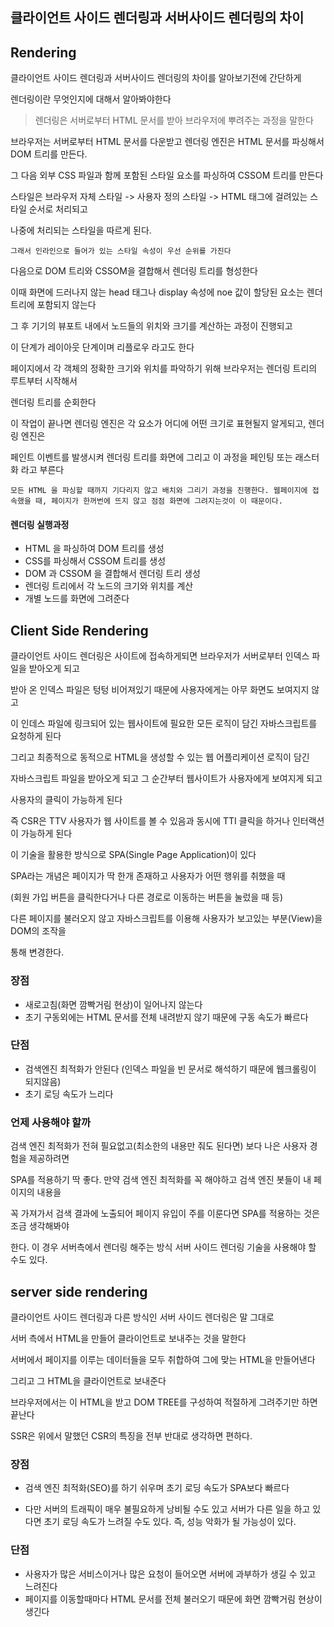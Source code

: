 ## 클라이언트 사이드 렌더링과 서버사이드 렌더링의 차이

## Rendering

클라이언트 사이드 렌더링과 서버사이드 렌더링의 차이를 알아보기전에 간단하게

렌더링이란 무엇인지에 대해서 알아봐야한다

> 렌더링은 서버로부터 HTML 문서를 받아 브라우저에 뿌려주는 과정을 말한다

브라우저는 서버로부터 HTML 문서를 다운받고 렌더링 엔진은 HTML 문서를 파싱해서 DOM 트리를 만든다.

그 다음 외부 CSS 파일과 함께 포함된 스타일 요소를 파싱하여 CSSOM 트리를 만든다

스타일은 브라우저 자체 스타일 -> 사용자 정의 스타일 -> HTML 태그에 걸려있는 스타일 순서로 처리되고

나중에 처리되는 스타일을 따르게 된다.

`그래서 인라인으로 들어가 있는 스타일 속성이 우선 순위를 가진다`

다음으로 DOM 트리와 CSSOM을 결합해서 렌더링 트리를 형성한다

이때 화면에 드러나지 않는 head 태그나 display 속성에 noe 값이 할당된 요소는 렌더 트리에 포함되지 않는다

그 후 기기의 뷰포트 내에서 노드들의 위치와 크기를 계산하는 과정이 진행되고

이 단계가 레이아웃 단계이며 리플로우 라고도 한다

페이지에서 각 객체의 정확한 크기와 위치를 파악하기 위해 브라우저는 렌더링 트리의 루트부터 시작해서

렌더링 트리를 순회한다

이 작업이 끝나면 렌더링 엔진은 각 요소가 어디에 어떤 크기로 표현될지 알게되고, 렌더링 엔진은

페인트 이벤트를 발생시켜 렌더링 트리를 화면에 그리고 이 과정을 페인팅 또는 래스터화 라고 부른다

`모든 HTML 을 파싱할 때까지 기다리지 않고 배치와 그리기 과정을 진행한다.
웹페이지에 접속했을 때, 페이지가 한꺼번에 뜨지 않고 점점 화면에 그려지는것이 이 때문이다.`

#### 렌더링 실행과정 
 - HTML 을 파싱하여 DOM 트리를 생성
 - CSS를 파싱해서 CSSOM 트리를 생성
 - DOM 과 CSSOM 을 결합해서 렌더링 트리 생성
 - 렌더링 트리에서 각 노드의 크기와 위치를 계산
 - 개별 노드를 화면에 그려준다
 

 ## Client Side Rendering
 
 클라이언트 사이드 렌더링은 사이트에 접속하게되면 브라우저가 서버로부터 인덱스 파일을 받아오게 되고
  
 받아 온 인덱스 파일은 텅텅 비어져있기 때문에 사용자에게는 아무 화면도 보여지지 않고
 
 이 인데스 파일에 링크되어 있는 웹사이트에 필요한 모든 로직이 담긴 자바스크립트를 요청하게 된다
 
 그리고 최종적으로 동적으로 HTML을 생성할 수 있는 웹 어플리케이션 로직이 담긴
 
 자바스크립트 파일을 받아오게 되고 그 순간부터 웹사이트가 사용자에게 보여지게 되고
 
 사용자의 클릭이 가능하게 된다
 
 즉 CSR은 TTV 사용자가 웹 사이트를 볼 수 있음과 동시에 TTI 클릭을 하거나 인터랙션이 가능하게 된다
 
 이 기술을 활용한 방식으로 SPA(Single Page Application)이 있다
 
 SPA라는 개념은 페이지가 딱 한개 존재하고 사용자가 어떤 행위를 취했을 때
 
 (회원 가입 버튼을 클릭한다거나 다른 경로로 이동하는 버튼을 눌렀을 때 등) 
 
 다른 페이지를 불러오지 않고 자바스크립트를 이용해 사용자가 보고있는 부분(View)을 DOM의 조작을 
 
 통해 변경한다.
 
 ### 장점
 - 새로고침(화면 깜빡거림 현상)이 일어나지 않는다
 - 초기 구동외에는 HTML 문서를 전체 내려받지 않기 때문에 구동 속도가 빠르다
### 단점
-  검색엔진 최적화가 안된다 (인덱스 파일을 빈 문서로 해석하기 때문에 웹크롤링이 되지않음)
-  초기 로딩 속도가 느리다

### 언제 사용해야 할까
검색 엔진 최적화가 전혀 필요없고(최소한의 내용만 줘도 된다면) 보다 나은 사용자 경험을 제공하려면 

SPA를 적용하기 딱 좋다. 만약 검색 엔진 최적화를 꼭 해야하고 검색 엔진 봇들이 내 페이지의 내용을

꼭 가져가서 검색 결과에 노출되어 페이지 유입이 주를 이룬다면 SPA를 적용하는 것은 조금 생각해봐야 

한다. 이 경우 서버측에서 렌더링 해주는 방식 서버 사이드 렌더링 기술을 사용해야 할 수도 있다.


 
## server side rendering

클라이언트 사이드 렌더링과 다른 방식인 서버 사이드 렌더링은 말 그대로 

서버 측에서 HTML을 만들어 클라이언트로 보내주는 것을 말한다

서버에서 페이지를 이루는 데이터들을 모두 취합하여 그에 맞는 HTML을 만들어낸다

그리고 그 HTML을 클라이언트로 보내준다

브라우저에서는 이 HTML을 받고 DOM TREE를 구성하여 적절하게 그려주기만 하면 끝난다

SSR은 위에서 말했던 CSR의 특징을 전부 반대로 생각하면 편하다. 

### 장점
- 검색 엔진 최적화(SEO)를 하기 쉬우며 초기 로딩 속도가 SPA보다 빠르다 

- 다만 서버의 트래픽이 매우 불필요하게 낭비될 수도 있고 서버가 다른 일을 하고 있다면 초기 로딩 속도가 느려질 수도 있다. 즉, 성능 악화가 될 가능성이 있다.

### 단점
- 사용자가 많은 서비스이거나 많은 요청이 들어오면 서버에 과부하가 생길 수 있고 느려진다
- 페이지를 이동할때마다 HTML 문서를 전체 불러오기 때문에 화면 깜빡거림 현상이 생긴다

 